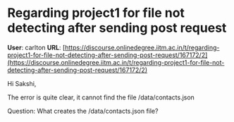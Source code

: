 # Regarding project1 for file not detecting after sending post request

**User**: carlton
**URL**: [https://discourse.onlinedegree.iitm.ac.in/t/regarding-project1-for-file-not-detecting-after-sending-post-request/167172/2](https://discourse.onlinedegree.iitm.ac.in/t/regarding-project1-for-file-not-detecting-after-sending-post-request/167172/2)

Hi Sakshi,

The error is quite clear, it cannot find the file /data/contacts.json

Question: What creates the /data/contacts.json file?
